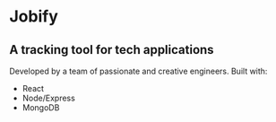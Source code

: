 # Jobify
## A tracking tool for tech applications
Developed by a team of passionate and creative engineers.
Built with:
* React
* Node/Express
* MongoDB
